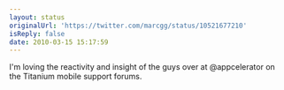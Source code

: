 ```yaml
---
layout: status
originalUrl: 'https://twitter.com/marcgg/status/10521677210'
isReply: false
date: 2010-03-15 15:17:59
---
```


I'm loving the reactivity and insight of the guys over at @appcelerator on the Titanium mobile support forums.
